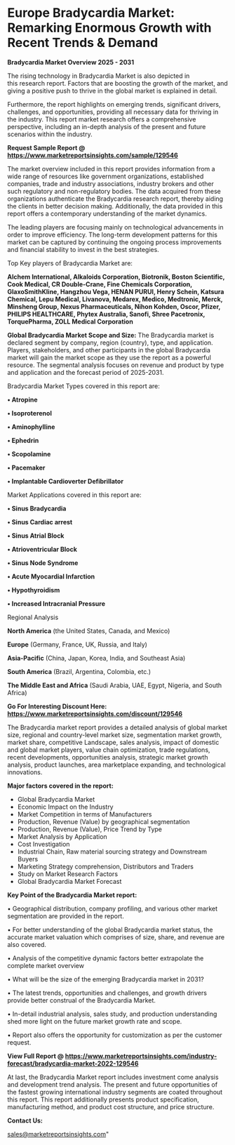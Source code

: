 # Europe Bradycardia Market: Remarking Enormous Growth with Recent Trends & Demand

<Strong> Bradycardia Market Overview 2025 - 2031</strong>

The rising technology in Bradycardia Market is also depicted in this research report. Factors that are boosting the growth of the market, and giving a positive push to thrive in the global market is explained in detail.

Furthermore, the report highlights on emerging trends, significant drivers, challenges, and opportunities, providing all necessary data for thriving in the industry. This report market research offers a comprehensive perspective, including an in-depth analysis of the present and future scenarios within the industry.

<strong>Request Sample Report @ <a href=https://www.marketreportsinsights.com/sample/129546>https://www.marketreportsinsights.com/sample/129546</a></strong>

The market overview included in this report provides information from a wide range of resources like government organizations, established companies, trade and industry associations, industry brokers and other such regulatory and non-regulatory bodies. The data acquired from these organizations authenticate the Bradycardia research report, thereby aiding the clients in better decision making. Additionally, the data provided in this report offers a contemporary understanding of the market dynamics.

The leading players are focusing mainly on technological advancements in order to improve efficiency. The long-term development patterns for this market can be captured by continuing the ongoing process improvements and financial stability to invest in the best strategies.

Top Key players of Bradycardia Market are:

<strong>Alchem International, Alkaloids Corporation, Biotronik, Boston Scientific, Cook Medical, CR Double-Crane, Fine Chemicals Corporation, GlaxoSmithKline, Hangzhou Vega, HENAN PURUI, Henry Schein, Katsura Chemical, Lepu Medical, Livanova, Medarex, Medico, Medtronic, Merck, Minsheng Group, Nexus Pharmaceuticals, Nihon Kohden, Oscor, Pfizer, PHILIPS HEALTHCARE, Phytex Australia, Sanofi, Shree Pacetronix, TorquePharma, ZOLL Medical Corporation</strong>

<strong><b>Global Bradycardia Market Scope and Size:</b></strong>
The Bradycardia market is declared segment by company, region (country), type, and application. Players, stakeholders, and other participants in the global Bradycardia market will gain the market scope as they use the report as a powerful resource. The segmental analysis focuses on revenue and product by type and application and the forecast period of 2025-2031.

Bradycardia Market Types covered in this report are:

<strong>• Atropine

• Isoproterenol

• Aminophylline

• Ephedrin

• Scopolamine

• Pacemaker

• Implantable Cardioverter Defibrillator</strong>

Market Applications covered in this report are:

<strong>• Sinus Bradycardia

• Sinus Cardiac arrest

• Sinus Atrial Block

• Atrioventricular Block

• Sinus Node Syndrome

• Acute Myocardial Infarction

• Hypothyroidism

• Increased Intracranial Pressure</strong> 

Regional Analysis

<strong>North America</strong> (the United States, Canada, and Mexico)

<strong>Europe</strong> (Germany, France, UK, Russia, and Italy)

<strong>Asia-Pacific</strong> (China, Japan, Korea, India, and Southeast Asia)

<strong>South America</strong> (Brazil, Argentina, Colombia, etc.)

<strong>The Middle East and Africa</strong> (Saudi Arabia, UAE, Egypt, Nigeria, and South Africa)

<strong>Go For Interesting Discount Here: <a href=https://www.marketreportsinsights.com/discount/129546>https://www.marketreportsinsights.com/discount/129546</a></strong>

The Bradycardia market report provides a detailed analysis of global market size, regional and country-level market size, segmentation market growth, market share, competitive Landscape, sales analysis, impact of domestic and global market players, value chain optimization, trade regulations, recent developments, opportunities analysis, strategic market growth analysis, product launches, area marketplace expanding, and technological innovations.

<strong><b>Major factors covered in the report:</b></strong>
<ul>
  <li>Global Bradycardia Market </li>
  <li>Economic Impact on the Industry</li>
  <li>Market Competition in terms of Manufacturers</li>
  <li>Production, Revenue (Value) by geographical segmentation</li>
  <li>Production, Revenue (Value), Price Trend by Type</li>
  <li>Market Analysis by Application</li>
  <li>Cost Investigation</li>
  <li>Industrial Chain, Raw material sourcing strategy and Downstream Buyers</li>
  <li>Marketing Strategy comprehension, Distributors and Traders</li>
  <li>Study on Market Research Factors</li>
  <li>Global Bradycardia Market Forecast</li>
</ul>

<strong><b>Key Point of the Bradycardia Market report:</b></strong>

• Geographical distribution, company profiling, and various other market segmentation are provided in the report.

• For better understanding of the global Bradycardia market status, the accurate market valuation which comprises of size, share, and revenue are also covered.

• Analysis of the competitive dynamic factors better extrapolate the complete market overview

• What will be the size of the emerging Bradycardia market in 2031?

• The latest trends, opportunities and challenges, and growth drivers provide better construal of the Bradycardia Market.

• In-detail industrial analysis, sales study, and production understanding shed more light on the future market growth rate and scope.

• Report also offers the opportunity for customization as per the customer request.

<strong><b>View Full Report @ <a href=https://www.marketreportsinsights.com/industry-forecast/bradycardia-market-2022-129546>https://www.marketreportsinsights.com/industry-forecast/bradycardia-market-2022-129546</a></b></strong>


At last, the Bradycardia Market report includes investment come analysis and development trend analysis. The present and future opportunities of the fastest growing international industry segments are coated throughout this report. This report additionally presents product specification, manufacturing method, and product cost structure, and price structure.

<strong>Contact Us:</strong>

sales@marketreportsinsights.com"
